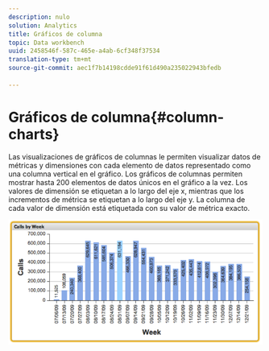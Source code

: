 ```yaml
---
description: nulo
solution: Analytics
title: Gráficos de columna
topic: Data workbench
uuid: 2458546f-587c-465e-a4ab-6cf348f37534
translation-type: tm+mt
source-git-commit: aec1f7b14198cdde91f61d490a235022943bfedb

---
```



# Gráficos de columna{#column-charts}

Las visualizaciones de gráficos de columnas le permiten visualizar datos de métricas y dimensiones con cada elemento de datos representado como una columna vertical en el gráfico. Los gráficos de columnas permiten mostrar hasta 200 elementos de datos únicos en el gráfico a la vez. Los valores de dimensión se etiquetan a lo largo del eje x, mientras que los incrementos de métrica se etiquetan a lo largo del eje y. La columna de cada valor de dimensión está etiquetada con su valor de métrica exacto.

![](assets/column1.png)


